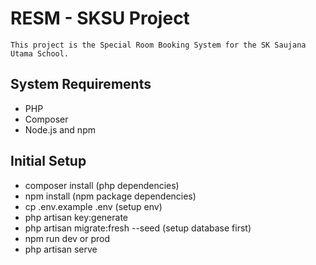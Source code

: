 # RESM - SKSU Project
    This project is the Special Room Booking System for the SK Saujana Utama School.


## System Requirements

- PHP
- Composer
- Node.js and npm

## Initial Setup
- composer install (php dependencies)
- npm install (npm package dependencies)
- cp .env.example .env (setup env)
- php artisan key:generate
- php artisan migrate:fresh --seed (setup database first)
- npm run dev or prod
- php artisan serve
